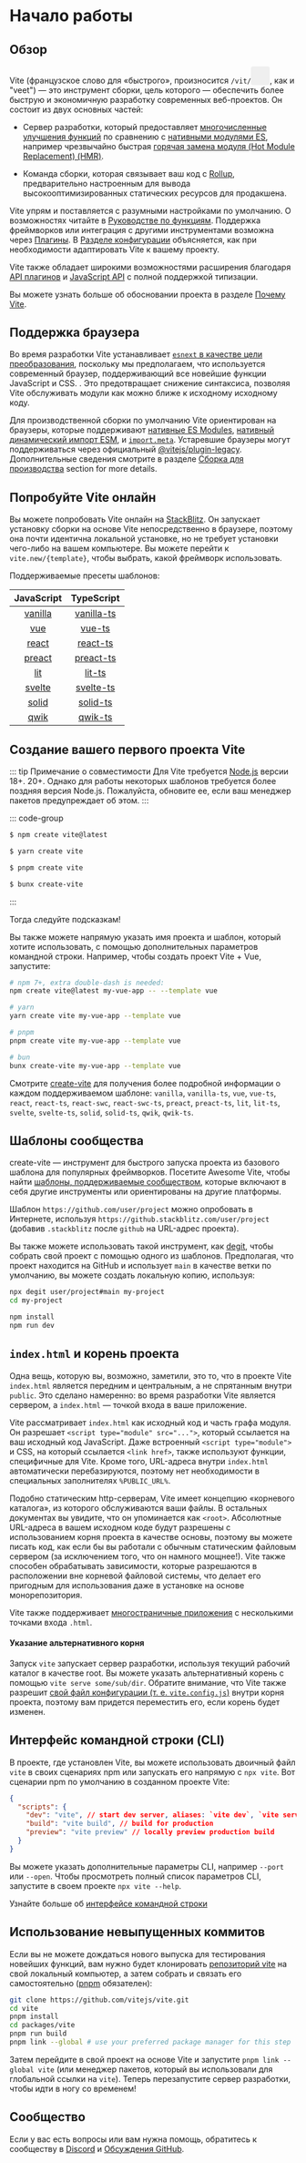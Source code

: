# Начало работы

<audio id="vite-audio">
  <source src="/vite.mp3" type="audio/mpeg">
</audio>

## Обзор

Vite (французское слово для «быстрого», произносится `/vit/`<button style="border:none;padding:3px;border-radius:4px;vertical-align:bottom" id="play-vite-audio" onclick="document.getElementById('vite-audio').play();"><svg style="height:2em;width:2em"><use href="/voice.svg#voice" /></svg></button>, как и "veet") — это инструмент сборки, цель которого — обеспечить более быструю и экономичную разработку современных веб-проектов. Он состоит из двух основных частей:

- Сервер разработки, который предоставляет [многочисленные улучшения функций](./features) по сравнению с [нативными модулями ES](https://developer.mozilla.org/en-US/docs/Web/JavaScript/Guide/Modules), например чрезвычайно быстрая [горячая замена модуля (Hot Module Replacement) (HMR)](./features#hot-module-replacement).

- Команда сборки, которая связывает ваш код с [Rollup](https://rollupjs.org), предварительно настроенным для вывода высокооптимизированных статических ресурсов для продакшена.

Vite упрям и поставляется с разумными настройками по умолчанию. О возможностях читайте в [Руководстве по функциям](./features). Поддержка фреймворков или интеграция с другими инструментами возможна через [Плагины](./using-plugins). В [Разделе конфигурации](../config/) объясняется, как при необходимости адаптировать Vite к вашему проекту.

Vite также обладает широкими возможностями расширения благодаря [API плагинов](./api-plugin) и [JavaScript API](./api-javascript) с полной поддержкой типизации.

Вы можете узнать больше об обосновании проекта в разделе [Почему Vite](./why).

## Поддержка браузера

Во время разработки Vite устанавливает [`esnext` в качестве цели преобразования](https://esbuild.github.io/api/#target), поскольку мы предполагаем, что используется современный браузер, поддерживающий все новейшие функции JavaScript и CSS. . Это предотвращает снижение синтаксиса, позволяя Vite обслуживать модули как можно ближе к исходному исходному коду.

Для производственной сборки по умолчанию Vite ориентирован на браузеры, которые поддерживают [нативные ES Modules](https://caniuse.com/es6-module), [нативный динамический импорт ESM](https://caniuse.com/es6-module-dynamic-import), и [`import.meta`](https://caniuse.com/mdn-javascript_operators_import_meta). Устаревшие браузеры могут поддерживаться через официальный [@vitejs/plugin-legacy](https://github.com/vitejs/vite/tree/main/packages/plugin-legacy). Дополнительные сведения смотрите в разделе [Сборка для производства](./build) section for more details.

## Попробуйте Vite онлайн

Вы можете попробовать Vite онлайн на [StackBlitz](https://vite.new/). Он запускает установку сборки на основе Vite непосредственно в браузере, поэтому она почти идентична локальной установке, но не требует установки чего-либо на вашем компьютере. Вы можете перейти к `vite.new/{template}`, чтобы выбрать, какой фреймворк использовать.

Поддерживаемые пресеты шаблонов:

|             JavaScript              |                TypeScript                 |
| :---------------------------------: | :---------------------------------------: |
| [vanilla](https://vite.new/vanilla) | [vanilla-ts](https://vite.new/vanilla-ts) |
|     [vue](https://vite.new/vue)     |     [vue-ts](https://vite.new/vue-ts)     |
|   [react](https://vite.new/react)   |   [react-ts](https://vite.new/react-ts)   |
|  [preact](https://vite.new/preact)  |  [preact-ts](https://vite.new/preact-ts)  |
|     [lit](https://vite.new/lit)     |     [lit-ts](https://vite.new/lit-ts)     |
|  [svelte](https://vite.new/svelte)  |  [svelte-ts](https://vite.new/svelte-ts)  |
|   [solid](https://vite.new/solid)   |   [solid-ts](https://vite.new/solid-ts)   |
|    [qwik](https://vite.new/qwik)    |    [qwik-ts](https://vite.new/qwik-ts)    |

## Создание вашего первого проекта Vite

::: tip Примечание о совместимости
Для Vite требуется [Node.js](https://nodejs.org/en/) версии 18+. 20+. Однако для работы некоторых шаблонов требуется более поздняя версия Node.js. Пожалуйста, обновите ее, если ваш менеджер пакетов предупреждает об этом.
:::

::: code-group

```bash [NPM]
$ npm create vite@latest
```

```bash [Yarn]
$ yarn create vite
```

```bash [PNPM]
$ pnpm create vite
```

```bash [Bun]
$ bunx create-vite
```

:::

Тогда следуйте подсказкам!

Вы также можете напрямую указать имя проекта и шаблон, который хотите использовать, с помощью дополнительных параметров командной строки. Например, чтобы создать проект Vite + Vue, запустите:

```bash
# npm 7+, extra double-dash is needed:
npm create vite@latest my-vue-app -- --template vue

# yarn
yarn create vite my-vue-app --template vue

# pnpm
pnpm create vite my-vue-app --template vue

# bun
bunx create-vite my-vue-app --template vue
```

Смотрите [create-vite](https://github.com/vitejs/vite/tree/main/packages/create-vite) для получения более подробной информации о каждом поддерживаемом шаблоне: `vanilla`, `vanilla-ts`, `vue`, `vue-ts`, `react`, `react-ts`, `react-swc`, `react-swc-ts`, `preact`, `preact-ts`, `lit`, `lit-ts`, `svelte`, `svelte-ts`, `solid`, `solid-ts`, `qwik`, `qwik-ts`.

## Шаблоны сообщества

create-vite — инструмент для быстрого запуска проекта из базового шаблона для популярных фреймворков. Посетите Awesome Vite, чтобы найти [шаблоны, поддерживаемые сообществом](https://github.com/vitejs/awesome-vite#templates), которые включают в себя другие инструменты или ориентированы на другие платформы.

Шаблон `https://github.com/user/project` можно опробовать в Интернете, используя `https://github.stackblitz.com/user/project` (добавив `.stackblitz` после `github` на URL-адрес проекта).

Вы также можете использовать такой инструмент, как [degit](https://github.com/Rich-Harris/degit), чтобы собрать свой проект с помощью одного из шаблонов. Предполагая, что проект находится на GitHub и использует `main` в качестве ветки по умолчанию, вы можете создать локальную копию, используя:

```bash
npx degit user/project#main my-project
cd my-project

npm install
npm run dev
```

## `index.html` и корень проекта

Одна вещь, которую вы, возможно, заметили, это то, что в проекте Vite `index.html` является передним и центральным, а не спрятанным внутри `public`. Это сделано намеренно: во время разработки Vite является сервером, а `index.html` — точкой входа в ваше приложение.

Vite рассматривает `index.html` как исходный код и часть графа модуля. Он разрешает `<script type="module" src="...">`, который ссылается на ваш исходный код JavaScript. Даже встроенный `<script type="module">` и CSS, на который ссылается `<link href>`, также используют функции, специфичные для Vite. Кроме того, URL-адреса внутри `index.html` автоматически перебазируются, поэтому нет необходимости в специальных заполнителях `%PUBLIC_URL%`.

Подобно статическим http-серверам, Vite имеет концепцию «корневого каталога», из которого обслуживаются ваши файлы. В остальных документах вы увидите, что он упоминается как `<root>`. Абсолютные URL-адреса в вашем исходном коде будут разрешены с использованием корня проекта в качестве основы, поэтому вы можете писать код, как если бы вы работали с обычным статическим файловым сервером (за исключением того, что он намного мощнее!). Vite также способен обрабатывать зависимости, которые разрешаются в расположении вне корневой файловой системы, что делает его пригодным для использования даже в установке на основе монорепозитория.

Vite также поддерживает [многостраничные приложения](./build#multi-page-app) с несколькими точками входа `.html`.

#### Указание альтернативного корня

Запуск `vite` запускает сервер разработки, используя текущий рабочий каталог в качестве root. Вы можете указать альтернативный корень с помощью `vite serve some/sub/dir`.
Обратите внимание, что Vite также разрешит [свой файл конфигурации (т. е. `vite.config.js`)](/config/#configuring-vite) внутри корня проекта, поэтому вам придется переместить его, если корень будет изменен.

## Интерфейс командной строки (CLI)

В проекте, где установлен Vite, вы можете использовать двоичный файл `vite` в своих сценариях npm или запускать его напрямую с `npx vite`. Вот сценарии npm по умолчанию в созданном проекте Vite:

<!-- prettier-ignore -->
```json
{
  "scripts": {
    "dev": "vite", // start dev server, aliases: `vite dev`, `vite serve`
    "build": "vite build", // build for production
    "preview": "vite preview" // locally preview production build
  }
}
```

Вы можете указать дополнительные параметры CLI, например `--port` или `--open`. Чтобы просмотреть полный список параметров CLI, запустите в своем проекте `npx vite --help`.

Узнайте больше об [интерфейсе командной строки](./cli.md)

## Использование невыпущенных коммитов

Если вы не можете дождаться нового выпуска для тестирования новейших функций, вам нужно будет клонировать [репозиторий vite](https://github.com/vitejs/vite) на свой локальный компьютер, а затем собрать и связать его самостоятельно ([pnpm](https://pnpm.io/) обязателен):

```bash
git clone https://github.com/vitejs/vite.git
cd vite
pnpm install
cd packages/vite
pnpm run build
pnpm link --global # use your preferred package manager for this step
```

Затем перейдите в свой проект на основе Vite и запустите `pnpm link --global vite` (или менеджер пакетов, который вы использовали для глобальной ссылки на `vite`). Теперь перезапустите сервер разработки, чтобы идти в ногу со временем!

## Сообщество

Если у вас есть вопросы или вам нужна помощь, обратитесь к сообществу в [Discord](https://chat.vitejs.dev) и [Обсуждения GitHub](https://github.com/vitejs/vite/discussions).
